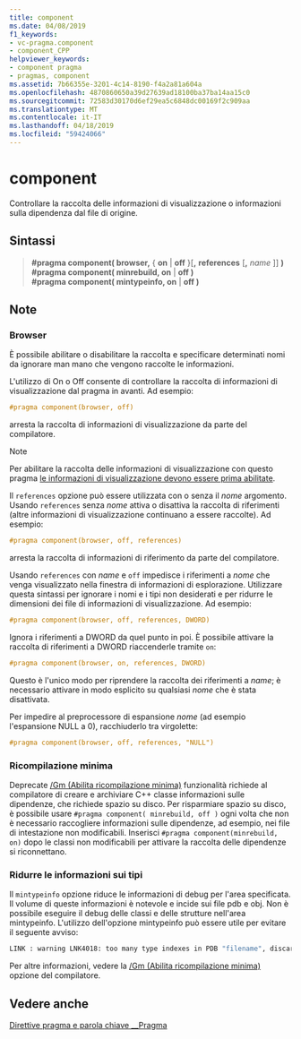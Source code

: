 ```yaml
---
title: component
ms.date: 04/08/2019
f1_keywords:
- vc-pragma.component
- component_CPP
helpviewer_keywords:
- component pragma
- pragmas, component
ms.assetid: 7b66355e-3201-4c14-8190-f4a2a81a604a
ms.openlocfilehash: 4870860650a39d27639ad18100ba37ba14aa15c0
ms.sourcegitcommit: 72583d30170d6ef29ea5c6848dc00169f2c909aa
ms.translationtype: MT
ms.contentlocale: it-IT
ms.lasthandoff: 04/18/2019
ms.locfileid: "59424066"
---
```

# <a name="component"></a>component

Controllare la raccolta delle informazioni di visualizzazione o informazioni sulla dipendenza dal file di origine.

## <a name="syntax"></a>Sintassi

> **#pragma component( browser,** { **on** | **off** }[**,** **references** [**,** *name* ]] **)** \
> **#pragma component( minrebuild, on** | **off )** \
> **#pragma component( mintypeinfo, on** | **off )**

## <a name="remarks"></a>Note

### <a name="browser"></a>Browser

È possibile abilitare o disabilitare la raccolta e specificare determinati nomi da ignorare man mano che vengono raccolte le informazioni.

L'utilizzo di On o Off consente di controllare la raccolta di informazioni di visualizzazione dal pragma in avanti. Ad esempio:

```cpp
#pragma component(browser, off)
```

arresta la raccolta di informazioni di visualizzazione da parte del compilatore.

> [!NOTE]
> Per abilitare la raccolta delle informazioni di visualizzazione con questo pragma [le informazioni di visualizzazione devono essere prima abilitate](../build/reference/building-browse-information-files-overview.md).

Il `references` opzione può essere utilizzata con o senza il *nome* argomento. Usando `references` senza *nome* attiva o disattiva la raccolta di riferimenti (altre informazioni di visualizzazione continuano a essere raccolte). Ad esempio:

```cpp
#pragma component(browser, off, references)
```

arresta la raccolta di informazioni di riferimento da parte del compilatore.

Usando `references` con *name* e `off` impedisce i riferimenti a *nome* che venga visualizzato nella finestra di informazioni di esplorazione. Utilizzare questa sintassi per ignorare i nomi e i tipi non desiderati e per ridurre le dimensioni dei file di informazioni di visualizzazione. Ad esempio:

```cpp
#pragma component(browser, off, references, DWORD)
```

Ignora i riferimenti a DWORD da quel punto in poi. È possibile attivare la raccolta di riferimenti a DWORD riaccenderle tramite `on`:

```cpp
#pragma component(browser, on, references, DWORD)
```

Questo è l'unico modo per riprendere la raccolta dei riferimenti a *name*; è necessario attivare in modo esplicito su qualsiasi *nome* che è stata disattivata.

Per impedire al preprocessore di espansione *nome* (ad esempio l'espansione NULL a 0), racchiuderlo tra virgolette:

```cpp
#pragma component(browser, off, references, "NULL")
```

### <a name="minimal-rebuild"></a>Ricompilazione minima

Deprecate [/Gm (Abilita ricompilazione minima)](../build/reference/gm-enable-minimal-rebuild.md) funzionalità richiede al compilatore di creare e archiviare C++ classe informazioni sulle dipendenze, che richiede spazio su disco. Per risparmiare spazio su disco, è possibile usare `#pragma component( minrebuild, off )` ogni volta che non è necessario raccogliere informazioni sulle dipendenze, ad esempio, nei file di intestazione non modificabili. Inserisci `#pragma component(minrebuild, on)` dopo le classi non modificabili per attivare la raccolta delle dipendenze si riconnettano.

### <a name="reduce-type-information"></a>Ridurre le informazioni sui tipi

Il `mintypeinfo` opzione riduce le informazioni di debug per l'area specificata. Il volume di queste informazioni è notevole e incide sui file pdb e obj. Non è possibile eseguire il debug delle classi e delle strutture nell'area mintypeinfo. L'utilizzo dell'opzione mintypeinfo può essere utile per evitare il seguente avviso:

```cmd
LINK : warning LNK4018: too many type indexes in PDB "filename", discarding subsequent type information
```

Per altre informazioni, vedere la [/Gm (Abilita ricompilazione minima)](../build/reference/gm-enable-minimal-rebuild.md) opzione del compilatore.

## <a name="see-also"></a>Vedere anche

[Direttive pragma e parola chiave __Pragma](../preprocessor/pragma-directives-and-the-pragma-keyword.md)